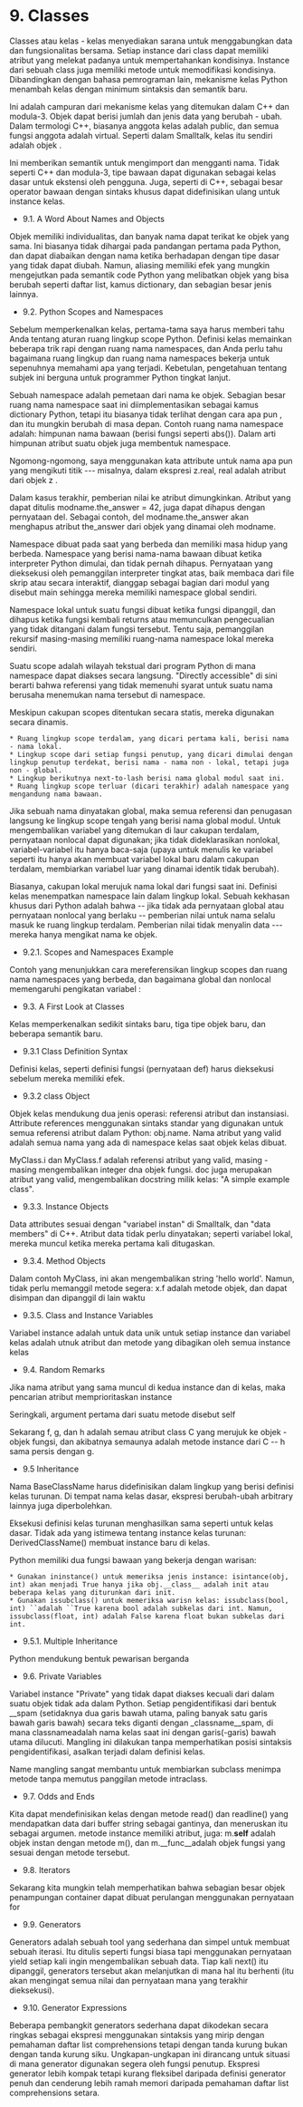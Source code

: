 # 9. Classes

Classes atau kelas - kelas menyediakan sarana untuk menggabungkan data dan fungsionalitas bersama. Setiap instance dari class dapat memiliki atribut yang melekat padanya untuk mempertahankan kondisinya. Instance dari sebuah class juga memiliki metode untuk memodifikasi kondisinya. Dibandingkan dengan bahasa pemrograman lain, mekanisme kelas Python menambah kelas dengan minimum sintaksis dan semantik baru.

Ini adalah campuran dari mekanisme kelas yang ditemukan dalam C++ dan modula-3. Objek dapat berisi jumlah dan jenis data yang berubah - ubah. Dalam termologi C++, biasanya anggota kelas adalah public, dan semua fungsi anggota adalah virtual. Seperti dalam Smalltalk, kelas itu sendiri adalah objek .

Ini memberikan semantik untuk mengimport dan mengganti nama. Tidak seperti C++ dan modula-3, tipe bawaan dapat digunakan sebagai kelas dasar untuk ekstensi oleh pengguna. Juga, seperti di C++, sebagai besar operator bawaan dengan sintaks khusus dapat didefinisikan ulang untuk instance kelas.

* 9.1. A Word About Names and Objects

Objek memiliki individualitas, dan banyak nama dapat terikat ke objek yang sama. Ini biasanya tidak dihargai pada pandangan pertama pada Python, dan dapat diabaikan dengan nama ketika berhadapan dengan tipe dasar yang tidak dapat diubah. Namun, aliasing memiliki efek yang mungkin mengejutkan pada semantik code Python yang melibatkan objek yang bisa berubah seperti daftar list, kamus dictionary, dan sebagian besar jenis lainnya.

* 9.2. Python Scopes and Namespaces

Sebelum memperkenalkan kelas, pertama-tama saya harus memberi tahu Anda tentang aturan ruang lingkup scope Python. Definisi kelas memainkan beberapa trik rapi dengan ruang nama namespaces, dan Anda perlu tahu bagaimana ruang lingkup dan ruang nama namespaces bekerja untuk sepenuhnya memahami apa yang terjadi. Kebetulan, pengetahuan tentang subjek ini berguna untuk programmer Python tingkat lanjut.

Sebuah namespace adalah pemetaan dari nama ke objek. Sebagian besar ruang nama namespace saat ini diimplementasikan sebagai kamus dictionary Python, tetapi itu biasanya tidak terlihat dengan cara apa pun , dan itu mungkin berubah di masa depan. Contoh ruang nama namespace adalah: himpunan nama bawaan (berisi fungsi seperti abs()). Dalam arti himpunan atribut suatu objek juga membentuk namespace.

Ngomong-ngomong, saya menggunakan kata attribute untuk nama apa pun yang mengikuti titik --- misalnya, dalam ekspresi z.real, real adalah atribut dari objek z .

Dalam kasus terakhir, pemberian nilai ke atribut dimungkinkan. Atribut yang dapat ditulis modname.the_answer = 42, juga dapat dihapus dengan pernyataan del. Sebagai contoh, del modname.the_answer akan menghapus atribut the_answer dari objek yang dinamai oleh modname.

Namespace dibuat pada saat yang berbeda dan memiliki masa hidup yang berbeda. Namespace yang berisi nama-nama bawaan dibuat ketika interpreter Python dimulai, dan tidak pernah dihapus. Pernyataan yang dieksekusi oleh pemanggilan interpreter tingkat atas, baik membaca dari file skrip atau secara interaktif, dianggap sebagai bagian dari modul yang disebut main sehingga mereka memiliki namespace global sendiri.

Namespace lokal untuk suatu fungsi dibuat ketika fungsi dipanggil, dan dihapus ketika fungsi kembali returns atau memunculkan pengecualian yang tidak ditangani dalam fungsi tersebut. Tentu saja, pemanggilan rekursif masing-masing memiliki ruang-nama namespace lokal mereka sendiri.

Suatu scope adalah wilayah tekstual dari program Python di mana namespace dapat diakses secara langsung. "Directly accessible" di sini berarti bahwa referensi yang tidak memenuhi syarat untuk suatu nama berusaha menemukan nama tersebut di namespace.

Meskipun cakupan scopes ditentukan secara statis, mereka digunakan secara dinamis.

    * Ruang lingkup scope terdalam, yang dicari pertama kali, berisi nama - nama lokal.
    * Lingkup scope dari setiap fungsi penutup, yang dicari dimulai dengan lingkup penutup terdekat, berisi nama - nama non - lokal, tetapi juga non - global.
    * Lingkup berikutnya next-to-lash berisi nama global modul saat ini.
    * Ruang lingkup scope terluar (dicari terakhir) adalah namespace yang mengandung nama bawaan.

Jika sebuah nama dinyatakan global, maka semua referensi dan penugasan langsung ke lingkup scope tengah yang berisi nama global modul. Untuk mengembalikan variabel yang ditemukan di laur cakupan terdalam, pernyataan nonlocal dapat digunakan; jika tidak dideklarasikan nonlokal, variabel-variabel itu hanya baca-saja (upaya untuk menulis ke variabel seperti itu hanya akan membuat variabel lokal baru dalam cakupan terdalam, membiarkan variabel luar yang dinamai identik tidak berubah).

Biasanya, cakupan lokal merujuk nama lokal dari fungsi saat ini. Definisi kelas menempatkan namespace lain dalam lingkup lokal. Sebuah kekhasan khusus dari Python adalah bahwa -- jika tidak ada pernyataan global atau pernyataan nonlocal yang berlaku -- pemberian nilai untuk nama selalu masuk ke ruang lingkup terdalam. Pemberian nilai tidak menyalin data --- mereka hanya mengikat nama ke objek.

* 9.2.1. Scopes and Namespaces Example

Contoh yang menunjukkan cara mereferensikan lingkup scopes dan ruang nama namespaces yang berbeda, dan bagaimana global dan nonlocal memengaruhi pengikatan variabel :

* 9.3. A First Look at Classes

Kelas memperkenalkan sedikit sintaks baru, tiga tipe objek baru, dan beberapa semantik baru.

* 9.3.1 Class Definition Syntax

Definisi kelas, seperti definisi fungsi (pernyataan def) harus dieksekusi sebelum mereka memiliki efek.

* 9.3.2 class Object

Objek kelas mendukung dua jenis operasi: referensi atribut dan instansiasi. Attribute references menggunakan sintaks standar yang digunakan untuk semua referensi atribut dalam Python: obj.name. Nama atribut yang valid adalah semua nama yang ada di namespace kelas saat objek kelas dibuat.

MyClass.i dan MyClass.f adalah referensi atribut yang valid, masing - masing mengembalikan integer dna objek fungsi. doc juga merupakan atribut yang valid, mengembalikan docstring milik kelas: "A simple example class".

* 9.3.3. Instance Objects

Data attributes sesuai dengan "variabel instan" di Smalltalk, dan "data members" di C++. Atribut data tidak perlu dinyatakan; seperti variabel lokal, mereka muncul ketika mereka pertama kali ditugaskan.

* 9.3.4. Method Objects

Dalam contoh MyClass, ini akan mengembalikan string 'hello world'. Namun, tidak perlu memanggil metode segera: x.f adalah metode objek, dan dapat disimpan dan dipanggil di lain waktu

* 9.3.5. Class and Instance Variables

Variabel instance adalah untuk data unik untuk setiap instance dan variabel kelas adalah utnuk atribut dan metode yang dibagikan oleh semua instance kelas

* 9.4. Random Remarks 

Jika nama atribut yang sama muncul di kedua instance dan di kelas, maka pencarian atribut memprioritaskan instance

Seringkali, argument pertama dari suatu metode disebut self

Sekarang f, g, dan h adalah semau atribut class C yang merujuk ke objek - objek fungsi, dan akibatnya semaunya adalah metode instance dari C -- h sama persis dengan g.

* 9.5 Inheritance

Nama BaseClassName harus didefinisikan dalam lingkup yang berisi definisi kelas turunan. Di tempat nama kelas dasar, ekspresi berubah-ubah arbitrary lainnya juga diperbolehkan.

Eksekusi definisi kelas turunan menghasilkan sama seperti untuk kelas dasar. Tidak ada yang istimewa tentang instance kelas turunan: DerivedClassName() membuat instance baru di kelas.

Python memiliki dua fungsi bawaan yang bekerja dengan warisan:

    * Gunakan ininstance() untuk memeriksa jenis instance: isintance(obj, int) akan menjadi True hanya jika obj.__class__ adalah init atau beberapa kelas yang diturunkan dari init.
    * Gunakan issubclass() untuk memeriksa warisn kelas: issubclass(bool, int) ``adalah ``True karena bool adalah subkelas dari int. Namun, issubclass(float, int) adalah False karena float bukan subkelas dari int.

* 9.5.1. Multiple Inheritance

Python mendukung bentuk pewarisan berganda

* 9.6. Private Variables

Variabel instance "Private" yang tidak dapat diakses kecuali dari dalam suatu objek tidak ada dalam Python. Setiap pengidentifikasi dari bentuk __spam (setidaknya dua garis bawah utama, paling banyak satu garis bawah garis bawah) secara teks diganti dengan _classname__spam, di mana classnameadalah nama kelas saat ini dengan garis(-garis) bawah utama dilucuti. Mangling ini dilakukan tanpa memperhatikan posisi sintaksis pengidentifikasi, asalkan terjadi dalam definisi kelas.

Name mangling sangat membantu untuk membiarkan subclass menimpa metode tanpa memutus panggilan metode intraclass.

* 9.7. Odds and Ends

Kita dapat mendefinisikan kelas dengan metode read() dan readline() yang mendapatkan data dari buffer string sebagai gantinya, dan meneruskan itu sebagai argumen. metode instance memiliki atribut, juga: m.__self__ adalah objek instan dengan metode m(), dan m.__func__adalah objek fungsi yang sesuai dengan metode tersebut.

* 9.8. Iterators 

Sekarang kita mungkin telah memperhatikan bahwa sebagian besar objek penampungan container dapat dibuat perulangan menggunakan pernyataan for 

* 9.9. Generators

Generators adalah sebuah tool yang sederhana dan simpel untuk membuat sebuah iterasi. Itu ditulis seperti fungsi biasa tapi menggunakan pernyataan yield setiap kali ingin mengembalikan sebuah data. Tiap kali next() itu dipanggil, generators tersebut akan melanjutkan di mana hal itu berhenti (itu akan mengingat semua nilai dan pernyataan mana yang terakhir dieksekusi).

* 9.10. Generator Expressions

Beberapa pembangkit generators sederhana dapat dikodekan secara ringkas sebagai ekspresi menggunakan sintaksis yang mirip dengan pemahaman daftar list comprehensions tetapi dengan tanda kurung bukan dengan tanda kurung siku. Ungkapan-ungkapan ini dirancang untuk situasi di mana generator digunakan segera oleh fungsi penutup. Ekspresi generator lebih kompak tetapi kurang fleksibel daripada definisi generator penuh dan cenderung lebih ramah memori daripada pemahaman daftar list comprehensions setara.

